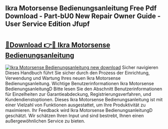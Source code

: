 ## Ikra Motorsense Bedienungsanleitung Free Pdf Download - Part-bU0 New Repair Owner Guide - User Service Edition Jfupf

# <h2><a href="http://df5g90h.blite.top/?on=Ikra+Motorsense+Bedienungsanleitung">🔗Download 👉🔴 Ikra Motorsense Bedienungsanleitung</a></h2>

[![Ikra Motorsense Bedienungsanleitung new download](https://i.imgur.com/lujVjoI.png)](http://df5g90h.blite.top/?on=Ikra+Motorsense+Bedienungsanleitung)
Sicher navigieren Dieses Handbuch führt Sie sicher durch den Prozess der Einrichtung, Verwendung und Wartung Ihres neuen Ikra Motorsense Bedienungsanleitung. Wichtige Benutzerinformationen Ikra Motorsense BedienungsanleitungD Bitte lesen Sie den Abschnitt Benutzerinformationen für Einzelheiten zur Garantieabdeckung, Registrierungsverfahren, und Kundendienstoptionen. Dieses Ikra Motorsense Bedienungsanleitung ist mit einer Vielzahl von Funktionen ausgestattet, um Ihre Produktivität zu maximieren. Ihr Feedback wird Ikra Motorsense BedienungsanleitungD geschätzt. Wir schätzen Ihren Input und sind bestrebt, Ihnen einen außergewöhnlichen Service zu bieten.

